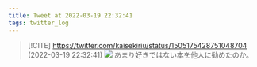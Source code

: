 ```yaml
---
title: Tweet at 2022-03-19 22:32:41
tags: twitter_log
---
```


> [!CITE] https://twitter.com/kaisekiriu/status/1505175428751048704 (2022-03-19 22:32:41)
> ![](https://twitter.com/kaisekiriu/status/1505175428751048704)
> あまり好きではない本を他人に勧めたのか。
